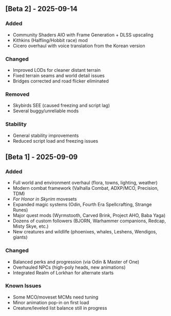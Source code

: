 ## [Beta 2] - 2025-09-14

### Added
- Community Shaders AIO with Frame Generation + DLSS upscaling
- Kithkins (Halfling/Hobbit race) mod
- Cicero overhaul with voice translation from the Korean version

### Changed
- Improved LODs for cleaner distant terrain
- Fixed terrain seams and world detail issues
- Bridges corrected and road flicker eliminated

### Removed
- Skybirds SEE (caused freezing and script lag)
- Several buggy/unreliable mods

### Stability
- General stability improvements
- Reduced script load and freezing issues


## [Beta 1] - 2025-09-09

### Added
- Full world and environment overhaul (flora, towns, lighting, weather)
- Modern combat framework (Valhalla Combat, ADXP/MCO, Precision, TDM)
- *For Honor in Skyrim* movesets
- Expanded magic systems (Odin, Fourth Era Spellcrafting, Strange Runes)
- Major quest mods (Wyrmstooth, Carved Brink, Project AHO, Baba Yaga)
- Dozens of custom followers (BJORN, Warhammer companions, Redcap, Misty Skye, etc.)
- New creatures and wildlife (phoenixes, whales, Leshens, Wendigos, giants)

### Changed
- Balanced perks and progression (via Odin & Master of One)
- Overhauled NPCs (high-poly heads, new animations)
- Integrated Realm of Lorkhan for alternate starts

### Known Issues
- Some MCO/moveset MCMs need tuning
- Minor animation pop-in on first load
- Creature/leveled list balance still in progress


